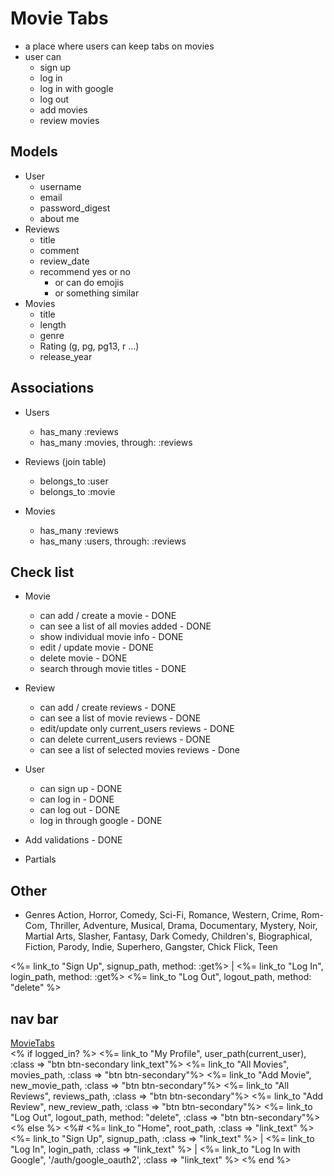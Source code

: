 # Movie Tabs
- a place where users can keep tabs on movies
- user can 
    - sign up
    - log in
    - log in with google
    - log out
    - add movies
    - review movies

## Models
- User
   -  username
   -  email
   -  password_digest
   -  about me
- Reviews
    - title
    - comment
    - review_date
    - recommend yes or no
        - or can do emojis
        - or something similar
- Movies
    - title
    - length
    - genre
    - Rating (g, pg, pg13, r ...)
    - release_year

## Associations
- Users
    - has_many :reviews
    - has_many :movies, through: :reviews

- Reviews (join table)
    - belongs_to :user
    - belongs_to :movie

- Movies
    - has_many :reviews
    - has_many :users, through: :reviews

## Check list
- Movie
    - can add / create a movie - DONE
    - can see a list of all movies added - DONE
    - show individual movie info - DONE
    - edit / update movie - DONE
    - delete movie - DONE
    - search through movie titles - DONE

- Review
    - can add / create reviews - DONE
    - can see a list of movie reviews - DONE
    - edit/update only current_users reviews - DONE
    - can delete current_users reviews - DONE
    - can see a list of selected movies reviews - Done


- User
    - can sign up - DONE
    - can log in - DONE
    - can log out - DONE
    - log in through google - DONE


- Add validations - DONE

- Partials


## Other
- Genres
    Action, Horror, Comedy, Sci-Fi, Romance, Western, Crime, Rom-Com, Thriller, Adventure, Musical, Drama, Documentary, Mystery, Noir, Martial Arts, Slasher, Fantasy, Dark Comedy, Children's, Biographical, Fiction, Parody, Indie, Superhero, Gangster, Chick Flick, Teen


<%= link_to "Sign Up", signup_path, method: :get%> |
<%= link_to "Log In", login_path, method: :get%>
<%= link_to "Log Out", logout_path, method: "delete" %>


## nav bar

<nav class="navbar navbar-dark bg-dark">
      <a class="navbar-brand" href="/">MovieTabs</a>
      <div class="btn-group" role="group">
          <% if logged_in? %>
                <%= link_to "My Profile", user_path(current_user), :class => "btn btn-secondary link_text"%>
                <%= link_to "All Movies", movies_path, :class => "btn btn-secondary"%>
                <%= link_to "Add Movie", new_movie_path, :class => "btn btn-secondary"%>
                <%= link_to "All Reviews", reviews_path, :class => "btn btn-secondary"%>
                <%= link_to "Add Review", new_review_path, :class => "btn btn-secondary"%>
                <%= link_to "Log Out", logout_path, method: "delete", :class => "btn btn-secondary"%> 
          <% else %>
            <%# <%= link_to "Home", root_path, :class => "link_text" %> 
            <%= link_to "Sign Up", signup_path, :class => "link_text" %> |
            <%= link_to "Log In", login_path, :class => "link_text" %> | 
            <%= link_to "Log In with Google", '/auth/google_oauth2', :class => "link_text" %>
          <% end %>
      </div>   
</nav>